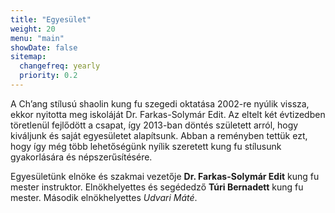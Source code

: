 ```yaml
---
title: "Egyesület"
weight: 20
menu: "main"
showDate: false
sitemap:
  changefreq: yearly
  priority: 0.2
---
```

A Ch’ang stílusú shaolin kung fu szegedi oktatása 2002-re nyúlik vissza, ekkor nyitotta meg iskoláját Dr. Farkas-Solymár Edit. Az eltelt két évtizedben töretlenül fejlődött a csapat, így 2013-ban döntés született arról, hogy kiváljunk és saját egyesületet alapítsunk. Abban a reményben tettük ezt, hogy így még több lehetőségünk nyílik szeretett kung fu stílusunk gyakorlására és népszerűsítésére.

Egyesületünk elnöke és szakmai vezetője **Dr. Farkas-Solymár Edit** kung fu mester instruktor. Elnökhelyettes és segédedző **Túri Bernadett** kung fu mester. Második elnökhelyettes *Udvari Máté*.
